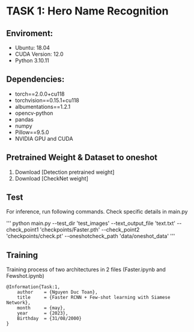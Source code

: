 # TASK 1: Hero Name Recognition

## Enviroment:

- Ubuntu: 18.04
- CUDA Version: 12.0 
- Python 3.10.11

## Dependencies:

- torch==2.0.0+cu118
- torchvision==0.15.1+cu118
- albumentations==1.2.1
- opencv-python
- pandas
- numpy
- Pillow==9.5.0
- NVIDIA GPU and CUDA

## Pretrained Weight & Dataset to oneshot

1. Download [Detection pretrained weight]
2. Download [CheckNet weight]

## Test

For inference, run following commands. Check specific details in main.py 

'''
python main.py --test_dir 'test_images' 
    --text_output_file 'text.txt' 
    --check_point1 'checkpoints/Faster.pth' 
    --check_point2 'checkpoints/check.pt' 
    --oneshotcheck_path 'data/oneshot_data'
'''

## Training

Training process of two architectures in 2 files (Faster.ipynb and Fewshot.ipynb)

```
@Information{Task:1,
    author    = {Nguyen Duc Toan},
    title     = {Faster RCNN + Few-shot learning with Siamese Network},
    month     = {may},
    year      = {2023},
    Birthday  = {31/08/2000}
}
```